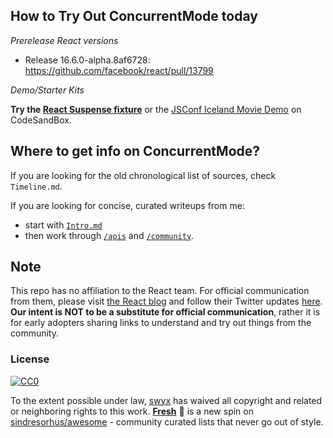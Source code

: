 ## How to Try Out ConcurrentMode today

_Prerelease React versions_

- Release 16.6.0-alpha.8af6728: https://github.com/facebook/react/pull/13799

_Demo/Starter Kits_

**Try the [React Suspense fixture](https://codesandbox.io/s/w0n9ok3mqw)** or the [JSConf Iceland Movie Demo](https://codesandbox.io/s/r76q199xxn) on CodeSandBox.

## Where to get info on ConcurrentMode?

If you are looking for the old chronological list of sources, check `Timeline.md`.

If you are looking for concise, curated writeups from me:

- start with [`Intro.md`](/Intro)
- then work through [`/apis`](/apis/time-slicing) and [`/community`](/community/talks).

## Note

This repo has no affiliation to the React team. For official communication from them, please visit [the React blog](https://reactjs.org/blog) and follow their Twitter updates [here](https://twitter.com/reactjs). **Our intent is NOT to be a substitute for official communication**, rather it is for early adopters sharing links to understand and try out things from the community.

### License

[![CC0](http://mirrors.creativecommons.org/presskit/buttons/88x31/svg/cc-zero.svg)](https://creativecommons.org/publicdomain/zero/1.0/)

To the extent possible under law, [swyx](https://swyx.io) has waived all copyright and related or neighboring rights to this work. **[Fresh](https://github.com/sw-yx/fresh/blob/master/fresh.md)** 🍅 is a new spin on [sindresorhus/awesome](https://github.com/sindresorhus/awesome) - community curated lists that never go out of style.

